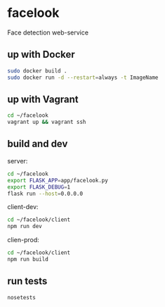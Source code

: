 # facelook
Face detection web-service

## up with Docker
```sh
sudo docker build .
sudo docker run -d --restart=always -t ImageName
```

## up with Vagrant
```bash
cd ~/facelook
vagrant up && vagrant ssh
```

## build and dev
server:
```bash
cd ~/facelook
export FLASK_APP=app/facelook.py
export FLASK_DEBUG=1
flask run --host=0.0.0.0
```
client-dev:
```bash
cd ~/facelook/client
npm run dev
```
clien-prod:
```bash
cd ~/facelook/client
npm run build
```

## run tests
```sh
nosetests
```